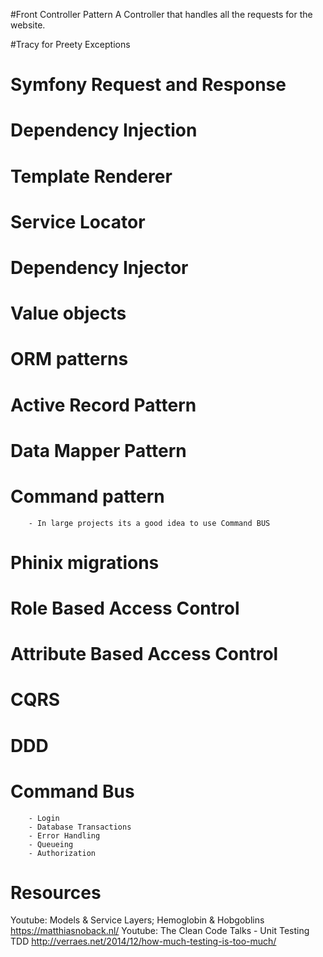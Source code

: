 #Front Controller Pattern
A Controller that handles all the requests for the website.


#Tracy for Preety Exceptions


# Symfony Request and Response

# Dependency Injection

# Template Renderer

# Service Locator

# Dependency Injector

# Value objects

# ORM patterns

# Active Record Pattern

# Data Mapper Pattern

# Command pattern
        - In large projects its a good idea to use Command BUS

# Phinix migrations

# Role Based Access Control

# Attribute Based Access Control

# CQRS

# DDD

# Command Bus
        - Login 
        - Database Transactions
        - Error Handling
        - Queueing
        - Authorization

# Resources
Youtube: Models & Service Layers; Hemoglobin & Hobgoblins
https://matthiasnoback.nl/
Youtube: The Clean Code Talks - Unit Testing
TDD
http://verraes.net/2014/12/how-much-testing-is-too-much/
